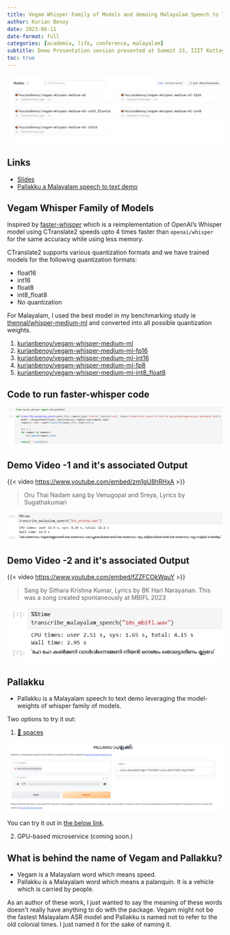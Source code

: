 ```yaml
---
title: Vegam Whisper Family of Models and demoing Malayalam Speech to Text
author: Kurian Benoy
date: 2023-06-11
date-format: full
categories: [academia, life, conference, malayalam]
subtitle: Demo Presentation session presented at Summit 23, IIIT Kottayam
toc: true
---
```


![](../../../talks/iiit-kottayam-summit/huggingface.png)

## Links

- [Slides](../../../talks/iiit-kottayam-summit/demo.qmd)
- [Pallakku a Malayalam speech to text demo](https://huggingface.co/spaces/kurianbenoy/Pallakku)

## Vegam Whisper Family of Models

Inspired by [faster-whisper](https://github.com/guillaumekln/faster-whisper) which is a 
reimplementation of OpenAI’s Whisper model using CTranslate2 speeds upto 4 times faster
than `openai/whisper` for the same accuracy while using less memory.

CTranslate2 supports various quantization formats and we have trained models for the following
quantization formats:

- float16
- int16
- float8
- int8_float8
- No quantization

For Malayalam, I used the best model in my benchmarking study ie [thennal/whisper-medium-ml](https://huggingface.co/thennal/whisper-medium-ml) and converted into all possible quantization weights.

1. [kurianbenoy/vegam-whisper-medium-ml](https://huggingface.co/kurianbenoy/vegam-whisper-medium-ml)
2. [kurianbenoy/vegam-whisper-medium-ml-fp16](https://huggingface.co/kurianbenoy/vegam-whisper-medium-ml-fp16)
3. [kurianbenoy/vegam-whisper-medium-ml-int16](https://huggingface.co/kurianbenoy/vegam-whisper-medium-ml-int16)
4. [kurianbenoy/vegam-whisper-medium-ml-fp8](https://huggingface.co/kurianbenoy/vegam-whisper-medium-ml-fp8)
5. [kurianbenoy/vegam-whisper-medium-ml-int8_float8](https://huggingface.co/kurianbenoy/vegam-whisper-medium-ml-int8_float8)

## Code to run faster-whisper code

![Source Code](../../../talks/iiit-kottayam-summit/faster-whisper.png)

## Demo Video -1 and it's associated Output

{{< video https://www.youtube.com/embed/zm1gU8hRHxA >}}

> Oru Thai Nadam sang by Venugopal and Sreya, Lyrics by Sugathakumari

![Output of clip from Video 1](../../../talks/iiit-kottayam-summit/25s_audio.png)

## Demo Video -2 and it's associated Output

{{< video https://www.youtube.com/embed/fZZFCOkWquY >}}

> Sang by Sithara Krishna Kumar, Lyrics by BK Hari Narayanan. This was a song created spontaneously at MBIFL 2023


![Output of clip from Video 2](../../../talks/iiit-kottayam-summit/10s_audio.png)

## Pallakku

- Pallakku is a Malayalam speech to text demo leveraging the model-weights of whisper family
of models.

Two options to try it out:

1. [🤗 spaces](https://huggingface.co/spaces/kurianbenoy/Pallakku)

![](../../../talks/delft-fastai/pallakku.png)

You can try it out in [the below link](https://huggingface.co/spaces/kurianbenoy/Pallakku).

2. GPU-based microservice (coming soon.)

## What is behind the name of Vegam and Pallakku?

- Vegam is a Malayalam word which means speed.
- Pallakku is a Malayalam word which means a palanquin. It is a vehicle which is carried by people.

As an author of these work, I just wanted to say the meaning of these words
doesn't really have anything to do with the package. Vegam might not be the
fastest Malayalam ASR model and Pallakku is named not to refer to the old
colonial times. I just named it for the sake of naming it.
